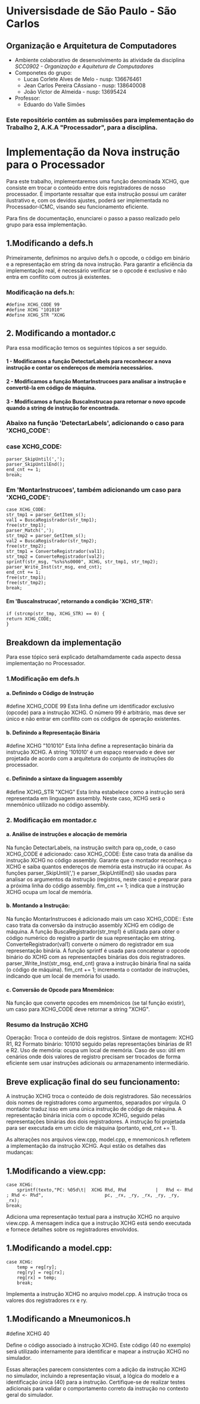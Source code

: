 # Universisdade de São Paulo - São Carlos
## Organização e Arquitetura de Computadores
  - Ambiente colaborativo de desenvolvimento às atividade da disciplina *SCC0902 - Organização e Aquitetura de Computadores*
  - Componetes do grupo:
      - Lucas Corlete Alves de Melo - nusp: 136676461
      - Jean Carlos Pereira CAssiano - nusp: 138640008
      - João Victor de Almeida - nusp: 13695424
  - Professor:
      - Eduardo do Valle Simões
      

### Este repositório contém as submissões para implementação do Trabalho 2, A.K.A "Processador", para a disciplina.

# Implementação da Nova instrução para o Processador

Para este trabalho, implementaremos uma função denominada XCHG, que consiste em trocar o conteúdo entre dois registradores de nosso processador. É importante ressaltar que esta instrução possui um caráter ilustrativo e, com os devidos ajustes, poderá ser implementada no Processador-ICMC, visando seu funcionamento eficiente.

Para fins de documentação, enunciarei o passo a passo realizado pelo grupo para essa implementação.

## 1.Modificando a defs.h
Primeiramente, definimos no arquivo defs.h o opcode, o código em binário e a representação em string da nova instrução. Para garantir a eficiência da implementação real, é necessário verificar se o opcode é exclusivo e não entra em conflito com outros já existentes.

### Modificação na defs.h:
    #define XCHG_CODE 99
    #define XCHG "101010"
    #define XCHG_STR "XCHG

## 2. Modificando a montador.c
Para essa modificação temos os seguintes tópicos a ser seguido.
#### 1 - Modificamos a função DetectarLabels para reconhecer a nova instrução e contar os endereços de memória necessários.
#### 2 - Modificamos a função MontarInstrucoes para analisar a instrução e convertê-la em código de máquina.
#### 3 - Modificamos a função BuscaInstrucao para retornar o novo opcode quando a string de instrução for encontrada.

### Abaixo na função 'DetectarLabels', adicionando o caso para 'XCHG_CODE':

### case XCHG_CODE:
    parser_SkipUntil(','); 
    parser_SkipUntilEnd(); 
    end_cnt += 1; 
    break;

### Em 'MontarInstrucoes', também adicionando  um caso para 'XCHG_CODE':
    case XCHG_CODE:
    str_tmp1 = parser_GetItem_s();
    val1 = BuscaRegistrador(str_tmp1);
    free(str_tmp1);
    parser_Match(',');
    str_tmp2 = parser_GetItem_s();
    val2 = BuscaRegistrador(str_tmp2);
    free(str_tmp2);
    str_tmp1 = ConverteRegistrador(val1);
    str_tmp2 = ConverteRegistrador(val2);
    sprintf(str_msg, "%s%s%s0000", XCHG, str_tmp1, str_tmp2);
    parser_Write_Inst(str_msg, end_cnt);
    end_cnt += 1;
    free(str_tmp1);
    free(str_tmp2);
    break;


#### Em 'BuscaInstrucao', retornando a condição 'XCHG_STR':
    if (strcmp(str_tmp, XCHG_STR) == 0) {
    return XCHG_CODE;
    }

## Breakdown da implementação
Para esse tópico será explicado detalhamdamente cada aspecto dessa implementação no Processador.

### 1.Modificação em defs.h

#### a. Definindo o Código de Instrução

#define XCHG_CODE 99
    Esta linha define um identificador exclusivo (opcode) para a instrução XCHG. O número 99 é arbitrário, mas deve ser único e não entrar em conflito com os códigos de operação existentes.

#### b. Definindo a Representação Binária

 #define XCHG "101010"
     Esta linha define a representação binária da instrução XCHG. A string '101010' é um espaço reservado e deve ser projetada de acordo com a arquitetura do conjunto de instruções do processador.

#### c. Definindo a sintaxe da linguagem assembly

#define XCHG_STR "XCHG"
    Esta linha estabelece como a instrução será representada em linguagem assembly. Neste caso, XCHG será o mnemônico utilizado no código assembly.

### 2. Modificação em montador.c
#### a. Análise de instruções e alocação de memória

 Na função DetectarLabels, na instrução switch para op_code, o caso XCHG_CODE é adicionado:
     caso XCHG_CODE:
         Este caso trata da análise da instrução XCHG no código assembly. Garante que o montador reconheça o XCHG e saiba quantos endereços de memória esta instrução irá ocupar.
         As funções parser_SkipUntil(',') e parser_SkipUntilEnd() são usadas para analisar os argumentos da instrução (registros, neste caso) e preparar para a próxima linha do código assembly.
         fim_cnt += 1; indica que a instrução XCHG ocupa um local de memória.

#### b. Montando a Instrução:
 Na função MontarInstrucoes é adicionado mais um caso XCHG_CODE::
    Este caso trata da conversão da instrução assembly XCHG em código de máquina.
    A função BuscaRegistrador(str_tmp1) é utilizada para obter o código numérico do registro a partir de sua representação em string.
    ConverteRegistrador(val1) converte o número do registrador em sua representação binária.
    A função sprintf é usada para concatenar o opcode binário do XCHG com as representações binárias dos dois registradores.
    parser_Write_Inst(str_msg, end_cnt) grava a instrução binária final na saída (o código de máquina).
    fim_cnt += 1; incrementa o contador de instruções, indicando que um local de memória foi usado.

#### c. Conversão de Opcode para Mnemônico:
Na função que converte opcodes em mnemônicos (se tal função existir), um caso para XCHG_CODE deve retornar a string "XCHG".

### Resumo da Instrução XCHG
Operação: Troca o conteúdo de dois registros.
Sintaxe de montagem: XCHG R1, R2
Formato binário: 101010 seguido pelas representações binárias de R1 e R2.
Uso de memória: ocupa um local de memória.
Caso de uso: útil em cenários onde dois valores de registro precisam ser trocados de forma eficiente sem usar instruções adicionais ou armazenamento intermediário.

## Breve explicação final do seu funcionamento:
A instrução XCHG troca o conteúdo de dois registradores. São necessários dois nomes de registradores como argumentos, separados por vírgula. O montador traduz isso em uma única instrução de código de máquina. A representação binária inicia com o opcode XCHG, seguido pelas representações binárias dos dois registradores. A instrução foi projetada para ser executada em um ciclo de máquina (portanto, end_cnt += 1).


As alterações nos arquivos view.cpp, model.cpp, e mnemonicos.h refletem a implementação da instrução XCHG. Aqui estão os detalhes das mudanças:

## 1.Modificando a view.cpp:
	case XCHG: 
        sprintf(texto,"PC: %05d\t|	XCHG R%d, R%d			|	R%d <- R%d ; R%d <- R%d", 						pc, _rx, _ry, _rx, _ry, _ry, _rx);    
    break;


Adiciona uma representação textual para a instrução XCHG no arquivo view.cpp. A mensagem indica que a instrução XCHG está sendo executada e fornece detalhes sobre os registradores envolvidos.
## 1.Modificando a model.cpp:
    case XCHG:
        temp = reg[ry];
        reg[ry] = reg[rx];
        reg[rx] = temp;
        break;

Implementa a instrução XCHG no arquivo model.cpp. A instrução troca os valores dos registradores rx e ry.
## 1.Modificando a Mneumonicos.h
#define XCHG 40


Define o código associado à instrução XCHG. Este código (40 no exemplo) será utilizado internamente para identificar e mapear a instrução XCHG no simulador.

Essas alterações parecem consistentes com a adição da instrução XCHG no simulador, incluindo a representação visual, a lógica do modelo e a identificação única (40) para a instrução. Certifique-se de realizar testes adicionais para validar o comportamento correto da instrução no contexto geral do simulador.

